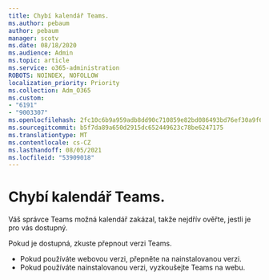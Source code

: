 ```yaml
---
title: Chybí kalendář Teams.
ms.author: pebaum
author: pebaum
manager: scotv
ms.date: 08/18/2020
ms.audience: Admin
ms.topic: article
ms.service: o365-administration
ROBOTS: NOINDEX, NOFOLLOW
localization_priority: Priority
ms.collection: Adm_O365
ms.custom:
- "6191"
- "9003307"
ms.openlocfilehash: 2fc10c6b9a959adb8dd90c710859e82bd086493bd76ef30a9f6239713ec32109
ms.sourcegitcommit: b5f7da89a650d2915dc652449623c78be6247175
ms.translationtype: MT
ms.contentlocale: cs-CZ
ms.lasthandoff: 08/05/2021
ms.locfileid: "53909018"
---
```

# <a name="teams-calendar-is-missing"></a>Chybí kalendář Teams.

Váš správce Teams možná kalendář zakázal, takže nejdřív ověřte, jestli je pro vás dostupný.

Pokud je dostupná, zkuste přepnout verzi Teams.

- Pokud používáte webovou verzi, přepněte na nainstalovanou verzi.
- Pokud používáte nainstalovanou verzi, vyzkoušejte Teams na webu.